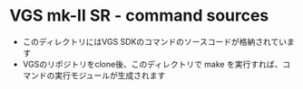 # VGS mk-II SR - command sources
- このディレクトリにはVGS SDKのコマンドのソースコードが格納されています
- VGSのリポジトリをclone後、このディレクトリで make を実行すれば、コマンドの実行モジュールが生成されます
